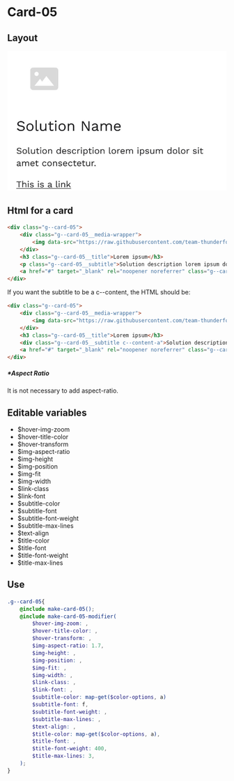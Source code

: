 # Card-05

## Layout

![alt text][card-05]

[card-05]: /src/img/global-components/card/card-05.jpg

## Html for a card

```html
<div class="g--card-05">
    <div class="g--card-05__media-wrapper">
        <img data-src="https://raw.githubusercontent.com/team-thunderfoot/ui/main/src/img/global-components/rounded-img-placeholder.png" src="/src/img/global-components/placeholder.jpg" alt="alt text" class="g--card-05__media-wrapper__media g--lazy-01">
    </div>
    <h3 class="g--card-05__title">Lorem ipsum</h3>
    <p class="g--card-05__subtitle">Solution description lorem ipsum dolor sit amet consectetur.</p>
    <a href="#" target="_blank" rel="noopener noreferrer" class="g--card-05__link">This is a link</a>
</div>
```

If you want the subtitle to be a c--content, the HTML should be:
```html
<div class="g--card-05">
    <div class="g--card-05__media-wrapper">
        <img data-src="https://raw.githubusercontent.com/team-thunderfoot/ui/main/src/img/global-components/rounded-img-placeholder.png" src="/src/img/global-components/placeholder.jpg" alt="alt text" class="g--card-05__media-wrapper__media g--lazy-01">
    </div>
    <h3 class="g--card-05__title">Lorem ipsum</h3>
    <div class="g--card-05__subtitle c--content-a">Solution description lorem ipsum dolor sit amet consectetur.</div>
    <a href="#" target="_blank" rel="noopener noreferrer" class="g--card-05__link">This is a link</a>
</div>
```

##### \*Aspect Ratio

It is not necessary to add aspect-ratio.

## Editable variables

- $hover-img-zoom
- $hover-title-color
- $hover-transform
- $img-aspect-ratio
- $img-height
- $img-position
- $img-fit
- $img-width
- $link-class
- $link-font
- $subtitle-color
- $subtitle-font
- $subtitle-font-weight
- $subtitle-max-lines
- $text-align
- $title-color
- $title-font
- $title-font-weight
- $title-max-lines

## Use

```scss
.g--card-05{
    @include make-card-05();
    @include make-card-05-modifier(
        $hover-img-zoom: ,
        $hover-title-color: ,
        $hover-transform: ,
        $img-aspect-ratio: 1.7,
        $img-height: ,
        $img-position: ,
        $img-fit: ,
        $img-width: ,
        $link-class: ,
        $link-font: ,
        $subtitle-color: map-get($color-options, a)
        $subtitle-font: f,
        $subtitle-font-weight: ,
        $subtitle-max-lines: ,
        $text-align: ,
        $title-color: map-get($color-options, a),
        $title-font: ,
        $title-font-weight: 400,
        $title-max-lines: 3,
    );
}
```